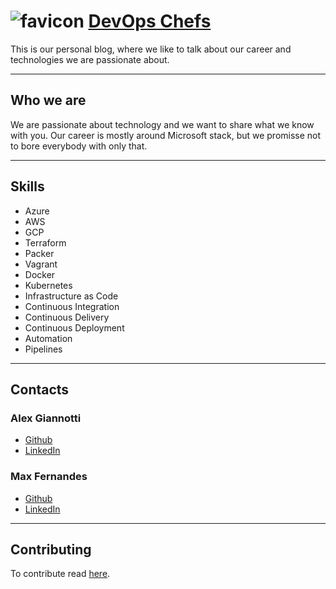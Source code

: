 # ![favicon](favicon.ico) [DevOps Chefs](https://devopschefs.github.io/blog/)

This is our personal blog, where we like to talk about our career and technologies we are passionate about.

***

## Who we are

We are passionate about technology and we want to share what we know with you. Our career is mostly around Microsoft stack, but we promisse not to bore everybody with only that.

***

## Skills

- Azure
- AWS
- GCP
- Terraform
- Packer
- Vagrant
- Docker
- Kubernetes
- Infrastructure as Code
- Continuous Integration
- Continuous Delivery
- Continuous Deployment
- Automation
- Pipelines

***

## Contacts

### Alex Giannotti

- [Github](https://github.com/alexgwasp2)
- [LinkedIn](https://www.linkedin.com/in/alexgiannotti/)

### Max Fernandes

- [Github](https://github.com/mistermaf)
- [LinkedIn](https://www.linkedin.com/in/maxalvesfernandes/)

***

## Contributing

To contribute read [here](howto.md).
